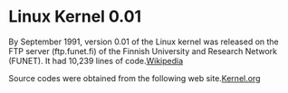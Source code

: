 # Linux Kernel 0.01

By September 1991, version 0.01 of the Linux kernel was released on the FTP server (ftp.funet.fi) of the Finnish University and Research Network (FUNET). It had 10,239 lines of code.[Wikipedia](https://en.wikipedia.org/wiki/Linux_kernel)


Source codes were obtained from the following web site.[Kernel.org](http://ftp.kernel.org/pub/linux/kernel/Historic/)

